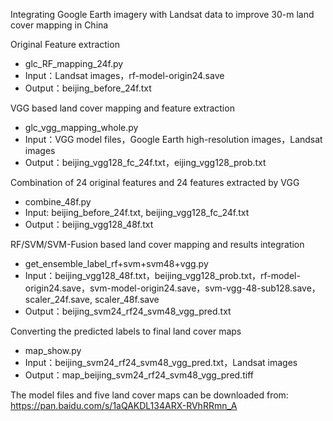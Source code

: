 
Integrating Google Earth imagery with Landsat data to improve 30-m land cover mapping in China


Original Feature extraction
- glc_RF_mapping_24f.py
- Input：Landsat images，rf-model-origin24.save
- Output：beijing_before_24f.txt


VGG based land cover mapping and feature extraction
- glc_vgg_mapping_whole.py
- Input：VGG model files，Google Earth high-resolution images，Landsat images
- Output：beijing_vgg128_fc_24f.txt，eijing_vgg128_prob.txt


Combination of 24 original features and 24 features extracted by VGG
- combine_48f.py
- Input: beijing_before_24f.txt, beijing_vgg128_fc_24f.txt
- Output：beijing_vgg128_48f.txt


RF/SVM/SVM-Fusion based land cover mapping and results integration
- get_ensemble_label_rf+svm+svm48+vgg.py
- Input：beijing_vgg128_48f.txt，beijing_vgg128_prob.txt，rf-model-origin24.save，svm-model-origin24.save，svm-vgg-48-sub128.save，scaler_24f.save, scaler_48f.save
- Output：beijing_svm24_rf24_svm48_vgg_pred.txt


Converting the predicted labels to final land cover maps
- map_show.py
- Input：beijing_svm24_rf24_svm48_vgg_pred.txt，Landsat images
- Output：map_beijing_svm24_rf24_svm48_vgg_pred.tiff


The model files and five land cover maps can be downloaded from:
https://pan.baidu.com/s/1aQAKDL134ARX-RVhRRmn_A
